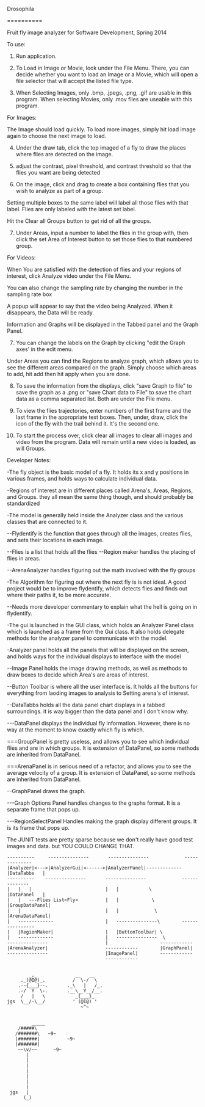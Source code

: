 Drosophila

==========

Fruit fly image analyzer for Software Development, Spring 2014

To use:

1. Run application.

2. To Load in Image or Movie, look under the File Menu. There, you can decide whether you want to load an Image or a Movie, which will open a file selector that will accept the listed file type.

3. When Selecting Images, only .bmp, .jpegs, .png, .gif are usable in this program. When selecting Movies, only .mov files are useable with this program.

For Images:

The Image should load quickly. To load more images, simply  hit load image again to choose the next image to load.

4. Under the draw tab, click the top imaged of a fly to draw the places where flies are detected on the image.

5. adjust the contrast, pixel threshold, and contrast threshold so that the flies you want are being detected

6. On the image, click and drag to create a box containing flies that you wish to analyze as part of a group. 

Setting multiple boxes to the same label will label all those flies with that label. Flies are only labeled with the latest set label.

Hit the Clear all Groups button to get rid of all the groups.

7. Under Areas, input a number to label the flies in the group with, then click the set Area of Interest button to set those flies to that numbered group.

For Videos:

When You are satisfied with the detection of flies and your regions of interest, click Analyze video under the File Menu.

You can also change the sampling rate by changing the number in the sampling rate box

A popup will appear to say that the video being Analyzed. When it disappears, the Data will be ready.

Information and Graphs will be displayed in the Tabbed panel and the Graph Panel.
	
7. You can change the labels on the Graph by clicking "edit the Graph axes' in the edit menu.

Under Areas you can find the Regions to analyze graph, which allows you to see the different areas compared on the graph. Simply choose which areas to add, hit add then hit apply when you are done.

8. To save the information from the displays, click "save Graph to file"  to save the graph as a .png or "save Chart data to File" to save the chart data as a comma separated list. Both are under the File menu.

9. To view the flies trajectories, enter numbers of the first frame and the last frame in the appropriate text boxes. Then, under, draw, click the icon of the fly with the trail behind it. It's the second one.

10. To start the process over, click clear all images to clear all images and video from the program. Data will remain until a new video is loaded, as will Groups.

Developer Notes:

-The fly object is the basic model of a fly. It holds its x and y positions in various frames, and holds ways to calculate individual data.

-Regions of interest are in different places called Arena's, Areas, Regions, and Groups. they all mean the same thing though, and should probably be standardized

-The model is generally held inside the Analyzer class and the various classes that are connected to it.

--Flydentify is the function that goes through all the images, creates flies, and sets their locations in each image.

--Flies is a list that holds all the flies
--Region maker handles the placing of flies in areas. 

--ArenaAnalyzer handles figuring out the math involved with the fly groups

-The Algorithm for figuring out where the next fly is is not ideal. A good project would be to improve flydentify, which detects flies and finds out where their paths it, to be more accurate.

--Needs more developer commentary to explain what the hell is going on in flydentify.

-The gui is launched in the GUI class, which holds an Analyzer Panel class which is launched as a frame from the Gui class. It also holds delegate methods for the analyzer panel to communicate with the model.

-Analyzer panel holds all the panels that will be displayed on the screen, and holds ways for the individual displays to interface with the model

--Image Panel holds the image drawing methods, as well as methods to draw boxes to decide which Area's are areas of interest.

--Button Toolbar is where all the user interface is. It holds all the buttons for everything from laoding images to analysis to Setting arena's of interest.

--DataTabbs holds all the data panel chart displays in a tabbed surroundings. it is way bigger than the data panel and I don't know why.

---DataPanel displays the individual fly information. However, there is no way at the moment to know exactly which fly is which.

===GroupPanel is pretty useless, and allows you to see which individual flies and are in which groups. It is extension of DataPanel, so some methods are inherited from DataPanel.

===ArenaPanel is in serious need of a refactor, and allows you to see the average velocity of a group. It is extension of DataPanel, so some methods are inherited from DataPanel.

--GraphPanel draws the graph. 

---Graph Options Panel handles changes to the graphs format. It is a separate frame that pops up.

---RegionSelectPanel Handles making the graph display different groups. It is its frame that pops up.

The JUNIT tests are pretty sparse because we don't really have good test images and data. but YOU COULD CHANGE THAT.


	----------     ---------------       ---------------             --------------
	|Analyzer|<--->|AnalyzerGui|<------>|AnalyzerPanel|-------------|DataTabbs   |
	----------    ---------------       ---------------             --------------
	|   |   |                           |	|			\ 			|DataPanel   |
	|   |   ---Flies List<Fly>          |	|			 \			|GroupDataPanel|
	|   |								|	|			  \ 		|ArenaDataPanel|
	|   -------------					|	---------------\		----------------
	|   |RegionMaker|					|	|ButtonToolbar| \
	|   -------------  					|	---------------  \
	---------------						| 					------------
	|ArenaAnalyzer|						------------        |GraphPanel|
	---------------						|ImagePanel|		------------	
										------------


            _,_              __   __      
         ._(@I@)_.          /  \-/  \
        .--{___}--.       ._\   |   /_.
        .-/  Y  \-.       .__\__Y__/__.
         /   |   \           _{___}_
    jgs  \__/-\__/          ' (@I@) '
                               ~^~
                             
                             
             _____
        /#####\
       /#######\   ~9~
       |#######|          ~9~
       |#######|
        ~~\v/~~      ~9~
           |
           |
           |
           |
           |
           |
           |
     jgs   |
          (_)

